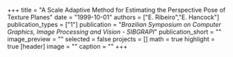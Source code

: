 +++
title = "A Scale Adaptive Method for Estimating the Perspective Pose of Texture Planes"
date = "1999-10-01"
authors = ["E. Ribeiro","E. Hancock"]
publication_types = ["1"]
publication = "_Brazilian Symposium on Computer Graphics, Image Processing and Vision - SIBGRAPI_"
publication_short = ""
image_preview = ""
selected = false
projects = []
math = true
highlight = true
[header]
image = ""
caption = ""
+++

